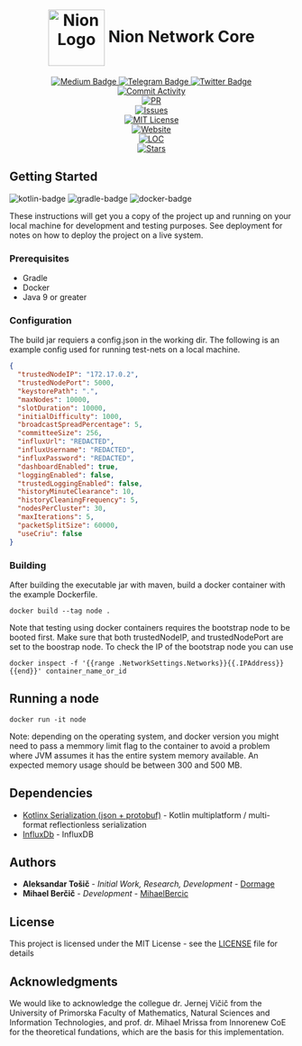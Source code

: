<div align="center">
    <h1>
        <img alt="Nion Logo" src="https://nion.network/logo.png" style="vertical-align: middle" width ="100"> Nion Network Core
    </h1>
    <a href="https://medium.com/@nionnetwork">
        <img alt="Medium Badge" src="https://img.shields.io/badge/Medium-12100E?logo=medium&logoColor=white"/>
    </a>
    <a href="https://t.me/NionNetwork">
        <img alt="Telegram Badge" src="https://img.shields.io/badge/Telegram-2CA5E0?logo=telegram&logoColor=white"/>
    </a>
    <a href="https://twitter.com/NetworkNion">
        <img alt="Twitter Badge" src="https://img.shields.io/badge/Twitter-1DA1F2?logo=twitter&logoColor=white"/>
    </a>
    <br>
    <a href="#">
        <img alt="Commit Activity" src="https://img.shields.io/github/commit-activity/m/Nion-Network/Core?color=e"/>
    </a>
    <br>
    <a href="#">
        <img alt="PR" src="https://img.shields.io/github/issues-pr/Nion-Network/Core?color=%235352ed"/>
    </a>
    <br>
    <a href="#">
        <img alt="Issues" src="https://img.shields.io/github/issues/Nion-Network/Core?color=violet"/>
    </a>
    <br>
    <a href="#">
        <img alt="MIT License" src="https://img.shields.io/badge/license-MIT-green"/>
    </a>
    <br>
    <a href="#">
        <img alt="Website" src="https://img.shields.io/website?url=https%3A%2F%2Fnion.network"/>
    </a>
    <br>
    <a href="#">
        <img alt="LOC" src="https://img.shields.io/tokei/lines/github/nion-network/core?label=LOC"/>
    </a>
    <br>
    <a href="#">
        <img alt="Stars" src="https://img.shields.io/github/stars/Nion-Network/Core?color=%23a29bfe"/>
    </a>
</div>


[kotlin-badge]: https://img.shields.io/badge/Kotlin-0095D5?logo=kotlin&logoColor=white
[gradle-badge]: https://img.shields.io/badge/gradle-02303A?logo=gradle&logoColor=white
[docker-badge]: https://img.shields.io/badge/Docker-2CA5E0?logo=docker&logoColor=white

## Getting Started

![kotlin-badge]
![gradle-badge]
![docker-badge]

These instructions will get you a copy of the project up and running on your local machine for development and testing purposes. See deployment for notes on how to deploy the project on a live system.

### Prerequisites

* Gradle
* Docker
* Java 9 or greater

### Configuration
The build jar requiers a config.json in the working dir.
The following is an example config used for running test-nets on a local machine. 
```json
{
  "trustedNodeIP": "172.17.0.2",
  "trustedNodePort": 5000,
  "keystorePath": ".",
  "maxNodes": 10000,
  "slotDuration": 10000,
  "initialDifficulty": 1000,
  "broadcastSpreadPercentage": 5,
  "committeeSize": 256,
  "influxUrl": "REDACTED",
  "influxUsername": "REDACTED",
  "influxPassword": "REDACTED",
  "dashboardEnabled": true,
  "loggingEnabled": false,
  "trustedLoggingEnabled": false,
  "historyMinuteClearance": 10,
  "historyCleaningFrequency": 5,
  "nodesPerCluster": 30,
  "maxIterations": 5,
  "packetSplitSize": 60000,
  "useCriu": false
}
```

### Building
After building the executable jar with maven, build a docker container with the example Dockerfile.
```
docker build --tag node .
```

Note that testing using docker containers requires the bootstrap node to be booted first. Make sure that both trustedNodeIP, and trustedNodePort are set to the boostrap node.
To check the IP of the bootstrap node you can use
```
docker inspect -f '{{range .NetworkSettings.Networks}}{{.IPAddress}}{{end}}' container_name_or_id
```

## Running a node
```
docker run -it node
```
Note: depending on the operating system, and docker version you might need to pass a memmory limit flag to the container to avoid a problem where JVM assumes it has the entire system memory available. An expected memory usage should be between 300 and 500 MB.
## Dependencies

* [Kotlinx Serialization (json + protobuf)](https://github.com/Kotlin/kotlinx.serialization) - Kotlin multiplatform / multi-format reflectionless serialization
* [InfluxDb](https://www.influxdata.com/) - InfluxDB

## Authors

* **Aleksandar Tošič** - *Initial Work, Research, Development* - [Dormage](https://github.com/Dormage)
* **Mihael Berčič** - *Development* - [MihaelBercic](https://github.com/MihaelBercic)

## License

This project is licensed under the MIT License - see the [LICENSE](LICENSE) file for details

## Acknowledgments
We would like to acknowledge the collegue dr. Jernej Vičič from the University of Primorska
Faculty of Mathematics, Natural Sciences and Information Technologies, and prof. dr. Mihael Mrissa from Innorenew CoE for the theoretical fundations, which are the basis for this implementation.


